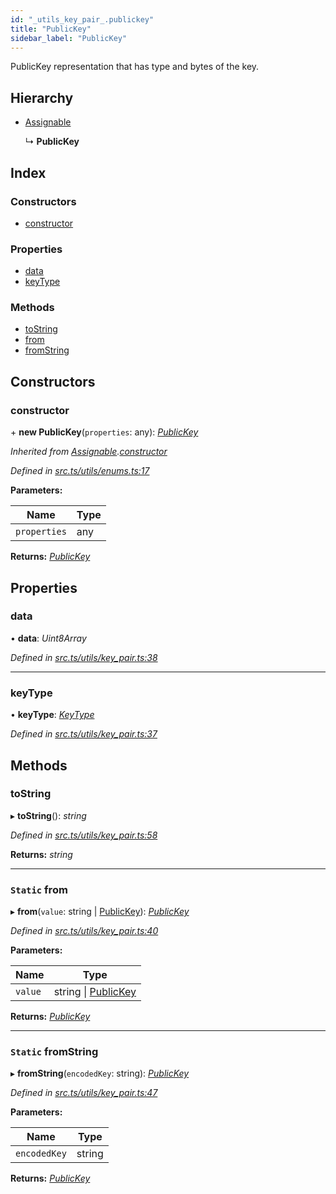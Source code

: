 ```yaml
---
id: "_utils_key_pair_.publickey"
title: "PublicKey"
sidebar_label: "PublicKey"
---
```


PublicKey representation that has type and bytes of the key.

## Hierarchy

* [Assignable](_utils_enums_.assignable.md)

  ↳ **PublicKey**

## Index

### Constructors

* [constructor](_utils_key_pair_.publickey.md#constructor)

### Properties

* [data](_utils_key_pair_.publickey.md#data)
* [keyType](_utils_key_pair_.publickey.md#keytype)

### Methods

* [toString](_utils_key_pair_.publickey.md#tostring)
* [from](_utils_key_pair_.publickey.md#static-from)
* [fromString](_utils_key_pair_.publickey.md#static-fromstring)

## Constructors

###  constructor

\+ **new PublicKey**(`properties`: any): *[PublicKey](_utils_key_pair_.publickey.md)*

*Inherited from [Assignable](_utils_enums_.assignable.md).[constructor](_utils_enums_.assignable.md#constructor)*

*Defined in [src.ts/utils/enums.ts:17](https://github.com/nearprotocol/nearlib/blob/de49029/src.ts/utils/enums.ts#L17)*

**Parameters:**

Name | Type |
------ | ------ |
`properties` | any |

**Returns:** *[PublicKey](_utils_key_pair_.publickey.md)*

## Properties

###  data

• **data**: *Uint8Array*

*Defined in [src.ts/utils/key_pair.ts:38](https://github.com/nearprotocol/nearlib/blob/de49029/src.ts/utils/key_pair.ts#L38)*

___

###  keyType

• **keyType**: *[KeyType](../enums/_utils_key_pair_.keytype.md)*

*Defined in [src.ts/utils/key_pair.ts:37](https://github.com/nearprotocol/nearlib/blob/de49029/src.ts/utils/key_pair.ts#L37)*

## Methods

###  toString

▸ **toString**(): *string*

*Defined in [src.ts/utils/key_pair.ts:58](https://github.com/nearprotocol/nearlib/blob/de49029/src.ts/utils/key_pair.ts#L58)*

**Returns:** *string*

___

### `Static` from

▸ **from**(`value`: string | [PublicKey](_utils_key_pair_.publickey.md)): *[PublicKey](_utils_key_pair_.publickey.md)*

*Defined in [src.ts/utils/key_pair.ts:40](https://github.com/nearprotocol/nearlib/blob/de49029/src.ts/utils/key_pair.ts#L40)*

**Parameters:**

Name | Type |
------ | ------ |
`value` | string &#124; [PublicKey](_utils_key_pair_.publickey.md) |

**Returns:** *[PublicKey](_utils_key_pair_.publickey.md)*

___

### `Static` fromString

▸ **fromString**(`encodedKey`: string): *[PublicKey](_utils_key_pair_.publickey.md)*

*Defined in [src.ts/utils/key_pair.ts:47](https://github.com/nearprotocol/nearlib/blob/de49029/src.ts/utils/key_pair.ts#L47)*

**Parameters:**

Name | Type |
------ | ------ |
`encodedKey` | string |

**Returns:** *[PublicKey](_utils_key_pair_.publickey.md)*

